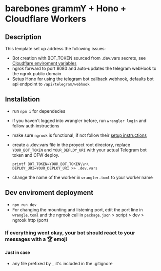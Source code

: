 # barebones grammY + Hono + Cloudflare Workers

## Description
This template set up address the following issues:
  - Bot creation with BOT_TOKEN sourced from .dev.vars secrets, see [Cloudflare enviroment variables](https://developers.cloudflare.com/workers/configuration/environment-variables/#add-environment-variables-via-the-dashboard)
  - ngrok forward to port 8080 and auto-updates the telegram webHook to the ngrok public domain
  - Setup Hono for using the telegram bot callback webhook, defaults bot api endpoint to `/api/telegram/webhook`

## Installation
- run `npm i` for dependecies
- if you haven't logged into wrangler before, run `wrangler login` and follow auth instructions
- make sure `ngrook` is functional, if not follow their [setup instructions](https://dashboard.ngrok.com/get-started/setup/linux)  
- create a .dev.vars file in the proyect root directory, replace `YOUR_BOT_TOKEN` and `YOUR_DEPLOY_URI` with your actual Telegram bot token and CFW deploy.

  ```
  printf BOT_TOKEN=YOUR_BOT_TOKEN\\n\
  DEPLOY_URI=YOUR_DEPLOY_URI >> .dev.vars
  ```
- change the name of the worker in `wrangler.toml` to your worker name

## Dev enviroment deployment
- `npm run dev` 
- For changing the mounting and listening port, edit the port line in `wrangle.toml` and the ngrook call in `package.json` > script > dev > ngrook http (port)

### If everything went okay, your bot should react to your messages with a 🏆 emoji
 
#### Just in case
- any file prefixed by `_` it's included in the .gitignore
